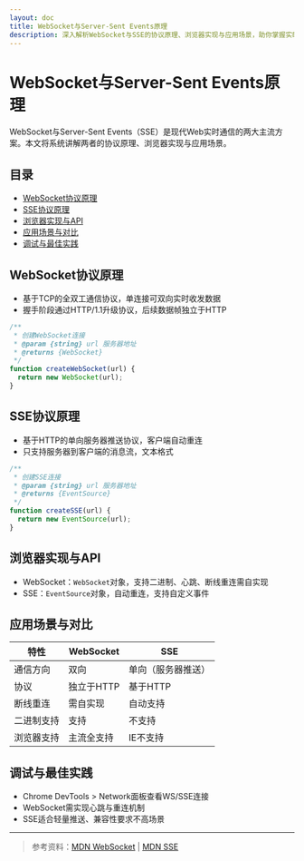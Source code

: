 ```yaml
---
layout: doc
title: WebSocket与Server-Sent Events原理
description: 深入解析WebSocket与SSE的协议原理、浏览器实现与应用场景，助你掌握实时通信技术。
---
```


# WebSocket与Server-Sent Events原理

WebSocket与Server-Sent Events（SSE）是现代Web实时通信的两大主流方案。本文将系统讲解两者的协议原理、浏览器实现与应用场景。

## 目录

- [WebSocket协议原理](#websocket协议原理)
- [SSE协议原理](#sse协议原理)
- [浏览器实现与API](#浏览器实现与api)
- [应用场景与对比](#应用场景与对比)
- [调试与最佳实践](#调试与最佳实践)

## WebSocket协议原理

- 基于TCP的全双工通信协议，单连接可双向实时收发数据
- 握手阶段通过HTTP/1.1升级协议，后续数据帧独立于HTTP

```js
/**
 * 创建WebSocket连接
 * @param {string} url 服务器地址
 * @returns {WebSocket}
 */
function createWebSocket(url) {
  return new WebSocket(url);
}
```

## SSE协议原理

- 基于HTTP的单向服务器推送协议，客户端自动重连
- 只支持服务器到客户端的消息流，文本格式

```js
/**
 * 创建SSE连接
 * @param {string} url 服务器地址
 * @returns {EventSource}
 */
function createSSE(url) {
  return new EventSource(url);
}
```

## 浏览器实现与API

- WebSocket：`WebSocket`对象，支持二进制、心跳、断线重连需自实现
- SSE：`EventSource`对象，自动重连，支持自定义事件

## 应用场景与对比

| 特性         | WebSocket         | SSE                |
| ------------ | ---------------- | ------------------ |
| 通信方向     | 双向              | 单向（服务器推送） |
| 协议         | 独立于HTTP        | 基于HTTP           |
| 断线重连     | 需自实现          | 自动支持           |
| 二进制支持   | 支持              | 不支持             |
| 浏览器支持   | 主流全支持        | IE不支持           |

## 调试与最佳实践

- Chrome DevTools > Network面板查看WS/SSE连接
- WebSocket需实现心跳与重连机制
- SSE适合轻量推送、兼容性要求不高场景

---

> 参考资料：[MDN WebSocket](https://developer.mozilla.org/zh-CN/docs/Web/API/WebSocket) | [MDN SSE](https://developer.mozilla.org/zh-CN/docs/Web/API/Server-sent_events) 